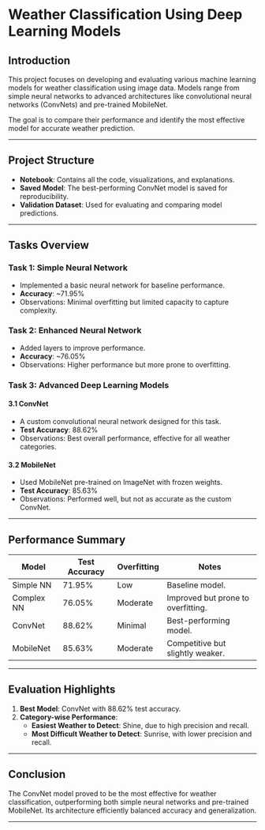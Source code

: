 

# **Weather Classification Using Deep Learning Models**

## **Introduction**
This project focuses on developing and evaluating various machine learning models for weather classification using image data. Models range from simple neural networks to advanced architectures like convolutional neural networks (ConvNets) and pre-trained MobileNet.

The goal is to compare their performance and identify the most effective model for accurate weather prediction.

---

## **Project Structure**
- **Notebook**: Contains all the code, visualizations, and explanations.
- **Saved Model**: The best-performing ConvNet model is saved for reproducibility.
- **Validation Dataset**: Used for evaluating and comparing model predictions.

---

## **Tasks Overview**
### **Task 1: Simple Neural Network**
- Implemented a basic neural network for baseline performance.
- **Accuracy**: ~71.95%
- Observations: Minimal overfitting but limited capacity to capture complexity.

### **Task 2: Enhanced Neural Network**
- Added layers to improve performance.
- **Accuracy**: ~76.05%
- Observations: Higher performance but more prone to overfitting.

### **Task 3: Advanced Deep Learning Models**
#### **3.1 ConvNet**
- A custom convolutional neural network designed for this task.
- **Test Accuracy**: 88.62%
- Observations: Best overall performance, effective for all weather categories.

#### **3.2 MobileNet**
- Used MobileNet pre-trained on ImageNet with frozen weights.
- **Test Accuracy**: 85.63%
- Observations: Performed well, but not as accurate as the custom ConvNet.

---

## **Performance Summary**
| **Model**    | **Test Accuracy** | **Overfitting** | **Notes**                          |
|--------------|-------------------|-----------------|------------------------------------|
| Simple NN    | 71.95%            | Low             | Baseline model.                   |
| Complex NN   | 76.05%            | Moderate        | Improved but prone to overfitting.|
| ConvNet      | 88.62%            | Minimal         | Best-performing model.            |
| MobileNet    | 85.63%            | Moderate        | Competitive but slightly weaker.  |

---

## **Evaluation Highlights**
1. **Best Model**: ConvNet with 88.62% test accuracy.
2. **Category-wise Performance**:
   - **Easiest Weather to Detect**: Shine, due to high precision and recall.
   - **Most Difficult Weather to Detect**: Sunrise, with lower precision and recall.

---

## **Conclusion**
The ConvNet model proved to be the most effective for weather classification, outperforming both simple neural networks and pre-trained MobileNet. Its architecture efficiently balanced accuracy and generalization.

---